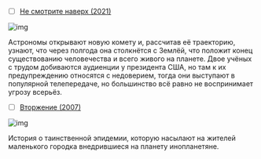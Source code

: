 - [ ] [Не смотрите наверх (2021)](https://www.kinopoisk.ru/film/1338480/)

![img]([https://avatars.mds.yandex.net/get-kinopoisk-image/4486362/9c107da0-d8f6-4d4e-8bd3-8c9052089bdd/1920x](https://kinopoisk-ru.clstorage.net/kd167v096/8e7ed0JnZ22/XwOHtpCir-qxn-BMMipNwKG5TsPkJjucE9_igPjS6KHPNcaXZf-R9hzUshFIIMSOpfa8tj7-et3w2uXZm86Opt-S0qFUJLh-pgwnDCR-mocn-lmTdzQuDRSbNdYvGSSrw7-aHuo1mf0EhGIBTrYTWXXk_6G6aSmNo8ZqX9tL3zDXD0q3XrSg6_iF60E05wdCeziKR7vteVcIUavAOVij60B71J9qNxj3C0smBVF3G5g8pXehdy9zDCWPoYrYj5N1lEAPcV58ryr_T6JNuWEAQ34_SYS-77jTzFFtx7NUJ6rHd9FfZnoYtkwIbYocslqYuGb2qfrof0Ijiq7CV0DUv5FNSX5Z_Wzh_gaojTnoCIZwN4vHO6t6GcqXoEr43mMrwH_YXa02nT_KCe2M0HdQFHcqfOs3qHNI5sBkxpFNVjaaSgo_mPOh6veIq8Ew5cFPuLCMivmqMBsE3eQFeR6noAkyGFdl81tzi0QvDRQ23Zv34TZqPOi-hyYFq42Zhpi42wyDM5d7Iq7zBKsA8qIHA3PzyYIyIbAcDhAihTNVb27HtlNW5DoTc4oCbcgXMldTPWO4Z3MrfkFsQqxMFEcddlIHj79f_2UqsAUkhnlvwIwy9gdIea6-VYkcbEP2XOepSPdZn6syFnkDja3IFHBQUXCpOarzYTYKbMVozJjEVzZSTwOwljxlrjcFLEY3IsXDenxKx3yj8ZMJFW0KeB2gooB-WNal9VY8AgokBB4wlNk0aTavcqV-Cq9L4IpShFf-0ofNO5c8pm37TWsHuCCJhP47isty6_sQxNxgR7vco-PIuR0QZLeevgmB4wqQfhUYsG23a73neYtnTGFJUw3U8pMFBr-Q_C1n_IHtxzujzE8zvsaOvGV6HIDW4wp7Xy7qyv0Ylqj7E7MMSC-AFDlQHLysee4753kFqIVgApgCHLVSzsxzlzqgrT0IZ0V8KA_OcPYPwHKqvp-MFmqCs13poEGz0dnr9Nw1DkcmDBO3VVNzqffhcOtziiwAp8OZjpb-34wBsNyyL6Cwj2bG9GmJR7HxzkTx73sdxZ7lhzJSaueH8V4R6jQVPA4D48lfN9hW8yo_4LRqcUpiDeMN2gdWM1eNgXpVNehv_sUghv3mCoP2fMNFMum5mMXbYYU_n6ingjaeluJ5WnNKwOoCHXFfl_Sifu__IX8MYMtghxnGEbZdBMJ_HXClrvkOJUQy6U_HfLAJw_0nOZFGFe2BcR4qYEY90V-gPNL-AU-qTxcyXZJ_Y3AlviW4z6-DLoSaixwwlgOKt91zpmc_xiaO8WjFzf8whgr8K7hbC11hzzkdaGqNtReX53qYdolLLA9ccZBTtaB4qfbo_0voxOeNFkSTcZ8FDTFZteTvsQ_gSXTgRcO0eQKFduI6mgbebYc9UKkvyv9YVGYymHOCg-QClbfRWfLrNu37onNKI8DhztIEFv_XC0y8V3phoHtPLwJ7oMjEMPGMx_5juF-GnyIOcZ0oaUmyGBTn_hSxCYsmQVwynVj35Domsy42A6cCp4raixSy3ENE_xT95e68DeZOd-YOSjY5zQ03oX8Ty5Skg7WWbeLBs11e5TOUMsRLZEbV8RVesyZyYDZjuM0gDCxMkUjZe1MGTnCcNC7icUlrRDBjzYQy8QzKde87E4jbasX7WKPiCDOf0y791rELgOcKGPFdU_dq9it46PqJrgWsAxhO1X4VTcV41jPqo3eNr4dyII2F_jxNjjKu_lpLnKBCd9hgok_13ZCrfJt_i43uTdhykZx9JDYnsmt_iK0MpMWaD1mwFQ9OeNY876q9x28OOCfFxfl6Q8Uz7PdXAdFpiTGXKSYIf19XorWdugtEowYYcRvfM2s3pfbh_gKiQK7E0UuRsxKEBzeQsOdvc8arwHvphoSxc8LGv6y7VMHdqUX3n6PnQPZeleA6EX_PgudBln9YUPbhPSu3rvGFYMgoQZFElnbfC0W8nTttqnwGIk63o8xF-XyFyLVi_t-AXOoFMdQt74HzV9wncZm5zUSswBj91RpzZPTnPC24gyAB5U9YihU1VEUCfh485C39Ce-NtaLMwj--hs12bz4bylGrBXuQquoAdJVTrjoR_MlBJQeWOJvZd6Uw6bMhe0mqR6aOE0cZPxfPRX6ecKErccrvQjtnDw-5-w1E_uZ30wQeIcF_3CerDfoVlOc7UvNPQ-mBkL1bH_otfis4qfbAZsfogp9ClvJWAga-lLtlZ_FE4Eh4LoVHMP5CjPlh9FmI0KTAcpBi4Ak03pwt9NExDYVsCJ_32Vz8rPUhdKX5hyfEpwdSjZT13UQKfxG_ZyE2ASSA9esCz7MzRMo6ZjqVgZFjD_Zabi5KMt9Xo3GYdU0C7YlZvlUX9OS35_SjMkFgyybMV82W8xaPS_DRsaGhewGtinSrhw_8O0aMvKow3UgQLkV_2uVrRzoe2K5zWX_OgOJIkfCXmHOhPmWyoLlE7ghox1HCEP7czEv6VfdvoziAaoX94QEKPHGGg_PtNlrDkO3GdV5u74Z_lVxgvha9SscripM4lZk963UoOqL6SGCN68FaxZDzGg8N-dh_JOA_zeCJeqqIzTMzzcW_IzRSgx2rDjJUZugKPdOToDaQtcJDZQleNxcbPun3qvdnsAQlwqRPHgyVcZ-Dy_YS-6GqsMIjgvCoxAs0PESIva9_2YMXaYOw1qApCXReHy-8kLyEBO0K0bycnHUlvq64rb-C7IrlBljKGfDbhs52ULhvZ33I4I-w6MbMenAOTDarNtxNGSOP8FSib8Mymd6o_NFzD4lsAV_wENhwLfjp-KBzQaCPpMpeR9t2XAcM91d_Je2_hirGcOFNwrm6hM155XGQQ91rSLZXqqmLMhWd5PMc8gbKqoHecBDfvuZy4P3p-ADjQCRF0wobf9NMirlYs-im-YwmifKqzoO-9kyMuiG_kENYowUyFCHpjjyQmKK52rvLBC3G376Rk3tgvWq06nNMos))

Астрономы открывают новую комету и, рассчитав её траекторию, узнают, что через полгода она столкнётся с Землёй, что положит конец существованию человечества и всего живого на планете. Двое учёных с трудом добиваются аудиенции у президента США, но там к их предупреждению относятся с недоверием, тогда они выступают в популярной телепередаче, но большинство всё равно не воспринимает угрозу всерьёз.

- [ ] [Вторжение (2007)](https://www.kinopoisk.ru/film/161094)

![img](https://avatars.mds.yandex.net/get-kinopoisk-image/4303601/0a868a77-8915-49a9-893d-f059f0d6c6df/300x450)

История о таинственной эпидемии, которую насылают на жителей маленького городка внедрившиеся на планету инопланетяне.
